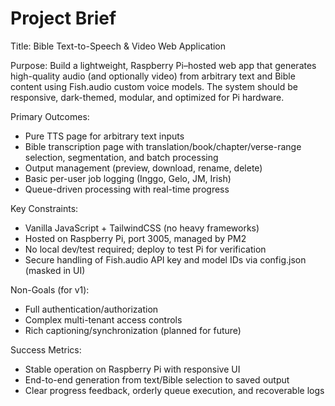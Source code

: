 # Project Brief

Title: Bible Text-to-Speech & Video Web Application

Purpose: Build a lightweight, Raspberry Pi–hosted web app that generates high-quality audio (and optionally video) from arbitrary text and Bible content using Fish.audio custom voice models. The system should be responsive, dark-themed, modular, and optimized for Pi hardware.

Primary Outcomes:
- Pure TTS page for arbitrary text inputs
- Bible transcription page with translation/book/chapter/verse-range selection, segmentation, and batch processing
- Output management (preview, download, rename, delete)
- Basic per-user job logging (Inggo, Gelo, JM, Irish)
- Queue-driven processing with real-time progress

Key Constraints:
- Vanilla JavaScript + TailwindCSS (no heavy frameworks)
- Hosted on Raspberry Pi, port 3005, managed by PM2
- No local dev/test required; deploy to test Pi for verification
- Secure handling of Fish.audio API key and model IDs via config.json (masked in UI)

Non-Goals (for v1):
- Full authentication/authorization
- Complex multi-tenant access controls
- Rich captioning/synchronization (planned for future)

Success Metrics:
- Stable operation on Raspberry Pi with responsive UI
- End-to-end generation from text/Bible selection to saved output
- Clear progress feedback, orderly queue execution, and recoverable logs

